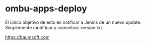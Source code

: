 # ombu-apps-deploy

El único objetivo de esto es notificar a Jenins de un nuevo update. Simplemente modificar y commitear version.txt.

https://baumsoft.com
